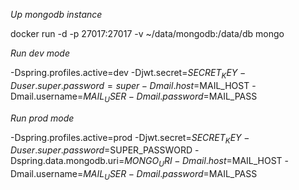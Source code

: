 *Up mongodb instance*

docker run -d -p 27017:27017 -v ~/data/mongodb:/data/db mongo

*Run dev mode*

-Dspring.profiles.active=dev -Djwt.secret=$SECRET_KEY -Duser.super.password=super -Dmail.host=$MAIL_HOST -Dmail.username=$MAIL_USER -Dmail.password=$MAIL_PASS

*Run prod mode*

-Dspring.profiles.active=prod -Djwt.secret=$SECRET_KEY -Duser.super.password=$SUPER_PASSWORD -Dspring.data.mongodb.uri=$MONGO_URI -Dmail.host=$MAIL_HOST -Dmail.username=$MAIL_USER -Dmail.password=$MAIL_PASS